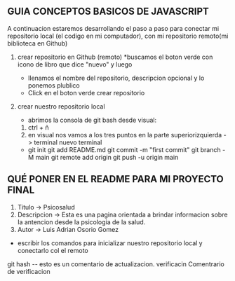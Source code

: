 ## GUIA CONCEPTOS BASICOS DE JAVASCRIPT


A continuacion estaremos desarrollando el paso a paso para conectar mi repositorio local (el codigo en mi computador), con mi repositorio remoto(mi biblioteca en Github)


1. crear repositorio en Github (remoto)
   *buscamos el boton verde con icono de libro que dice "nuevo" y luego
   * llenamos el nombre del repositorio, descripcion opcional y lo ponemos plublico
   * Click en el boton verde crear repositorio

 2.  crear nuestro repositorio local

     * abrimos la consola de git bash desde 
     visual:
     1. ctrl + ñ
     2. en visual nos vamos a los tres puntos en la parte superiorizquierda -> terminal nuevo terminal
     *  git init 
     git add README.md
       git commit -m "first commit"
       git branch -M main
       git remote add origin
       git push -u origin main


 ##  QUÉ PONER EN EL README PARA MI PROYECTO FINAL

1. Titulo -> Psicosalud
2. Descripcion -> Esta es una pagina orientada a brindar informacion sobre la antencion desde la psicologia de la salud.
3. Autor -> Luis Adrian Osorio Gomez

* escribir los comandos para inicializar nuestro repositorio local y conectarlo col el remoto

git hash -- esto es un comentario de actualizacion.
verificacin
Comentrario de verificacion 